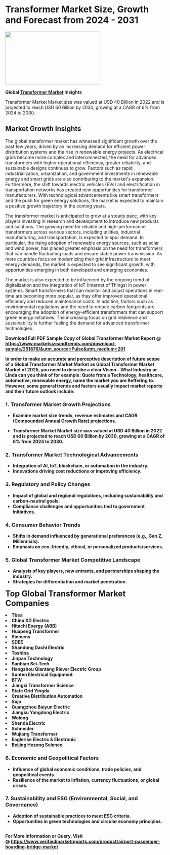 <H1>Transformer Market Size, Growth and Forecast from 2024 - 2031</H1><img class="aligncenter size-medium wp-image-584254" src="https://thirdeyenews.in/wp-content/uploads/2024/09/Global-Market-Research-300x168.jpeg" alt="" width="300" height="168" /><p><strong>Global&nbsp;<a href="https://www.marketsizeandtrends.com/download-sample/251876/&amp;utm_source=Pulse&amp;utm_medium=201">Transformer Market</a> Insights</strong></p><p>Transformer Market Market size was valued at USD 40 Billion in 2022 and is projected to reach USD 60 Billion by 2030, growing at a CAGR of 6% from 2024 to 2030.</p><p><h2>Market Growth Insights</h2> <p>The global transformer market has witnessed significant growth over the past few years, driven by an increasing demand for efficient power distribution systems and the rise in renewable energy projects. As electrical grids become more complex and interconnected, the need for advanced transformers with higher operational efficiency, greater reliability, and sustainable designs continues to grow. Factors such as rapid industrialization, urbanization, and government investments in renewable energy and smart grids are also contributing to the market's expansion. Furthermore, the shift towards electric vehicles (EVs) and electrification in transportation networks has created new opportunities for transformer manufacturers. With technological advancements like smart transformers and the push for green energy solutions, the market is expected to maintain a positive growth trajectory in the coming years.</p> <p><strong></strong></p> <p>The transformer market is anticipated to grow at a steady pace, with key players investing in research and development to introduce new products and solutions. The growing need for reliable and high-performance transformers across various sectors, including utilities, industrial manufacturing, and transportation, is expected to spur demand. In particular, the rising adoption of renewable energy sources, such as solar and wind power, has placed greater emphasis on the need for transformers that can handle fluctuating loads and ensure stable power transmission. As more countries focus on modernizing their grid infrastructure to meet energy demands, the market is expected to see significant growth, with opportunities emerging in both developed and emerging economies.</p> <p>The market is also expected to be influenced by the ongoing trend of digitalization and the integration of IoT (Internet of Things) in power systems. Smart transformers that can monitor and adjust operations in real-time are becoming more popular, as they offer improved operational efficiency and reduced maintenance costs. In addition, factors such as environmental regulations and the need to reduce carbon footprints are encouraging the adoption of energy-efficient transformers that can support green energy initiatives. The increasing focus on grid resilience and sustainability is further fueling the demand for advanced transformer technologies.</p> <p><strong></p><p><span class=""><strong>Download Full PDF Sample Copy of Global Transformer Market Report</strong> @ <a href="https://www.marketsizeandtrends.com/download-sample/251876/&amp;utm_source=Pulse&amp;utm_medium=201" target="_blank">https://www.marketsizeandtrends.com/download-sample/251876/&amp;utm_source=Pulse&amp;utm_medium=201</a></span></p><p>In order to make an accurate and perceptive description of future scope of a Global&nbsp;Transformer Market Market as Global&nbsp;Transformer Market Market of 2025, you need to describe a clear Vision &ndash; What Industry or Linda can you think of for example: Quote from a Technology, healthcare, automotive, renewable energy, name the market you are Reffering to. However, some general trends and factors usually impact market reports and their future outlook include:</p><h3>1.&nbsp;<strong>Transformer Market Growth Projections</strong></h3><ul><li>Examine market size trends, revenue estimates and CAGR (Compounded Annual Growth Rate) projections.</li><li><p>Transformer Market Market size was valued at USD 40 Billion in 2022 and is projected to reach USD 60 Billion by 2030, growing at a CAGR of 6% from 2024 to 2030.</p></li></ul><h3>2.&nbsp;<strong>Transformer Market Technological Advancements</strong></h3><ul><li>Integration of AI, IoT, blockchain, or automation in the industry.</li><li>Innovations driving cost reductions or improving efficiency.</li></ul><h3>3.&nbsp;<strong>Regulatory and Policy Changes</strong></h3><ul><li>Impact of global and regional regulations, including sustainability and carbon-neutral goals.</li><li>Compliance challenges and opportunities tied to government initiatives.</li></ul><h3>4.&nbsp;<strong>Consumer Behavior Trends</strong></h3><ul><li>Shifts in demand influenced by generational preferences (e.g., Gen Z, Millennials).</li><li>Emphasis on eco-friendly, ethical, or personalized products/services.</li></ul><h3>5.&nbsp;<strong>Global Transformer Market Competitive Landscape</strong></h3><ul><li>Analysis of key players, new entrants, and partnerships shaping the industry.</li><li>Strategies for differentiation and market penetration.</li></ul><p data-pm-slice="1 1 []"><span style="color: inherit; font-family: inherit; font-size: 25px;">Top Global Transformer Market Companies</span></p><div class="" data-test-id=""><p><li>Tbea</li><li> China XD Electric</li><li> Hitachi Energy (ABB)</li><li> Huapeng Transformer</li><li> Siemens</li><li> SDEE</li><li> Shandong Dachi Electric</li><li> Toshiba</li><li> Jinpan Technology</li><li> Sanbian Sci-Tech</li><li> Hangzhou Qiantang Riever Electric Group</li><li> Sunten Electrical Equipment</li><li> BTW</li><li> Jiangxi Transformer Science</li><li> State Grid Yingda</li><li> Creative Distribution Automation</li><li> Sojo</li><li> Guangzhou Baiyun Electric</li><li> Jiangsu Yangdong Electric</li><li> Wolong</li><li> Shenda Electric</li><li> Schneider</li><li> Wujiang Transformer</li><li> Eaglerise Electric & Electronic</li><li> Beijing Hezong Science</li></p></div><h3>6.&nbsp;<strong>Economic and Geopolitical Factors</strong></h3><ul><li>Influence of global economic conditions, trade policies, and geopolitical events.</li><li>Resilience of the market to inflation, currency fluctuations, or global crises.</li></ul><h3>7.&nbsp;<strong>Sustainability and ESG (Environmental, Social, and Governance)</strong></h3><ul><li>Adoption of sustainable practices to meet ESG criteria.</li><li>Opportunities in green technologies and circular economy principles.</li></ul><h2><strong style="font-size: 14px;">For More Information or Query, Visit @&nbsp;</strong><a style="background-color: #ffffff; font-size: 14px;" href="https://www.marketsizeandtrends.com/report/transformer-market/" target="_blank">https://www.verifiedmarketreports.com/product/airport-passenger-boarding-bridge-market</a></h2>
